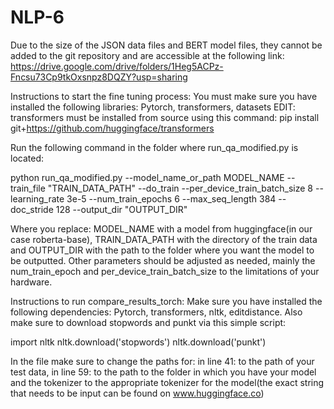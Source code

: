 # NLP-6
Due to the size of the JSON data files and BERT model files, they cannot be added to the git repository and are accessible at the following link:
https://drive.google.com/drive/folders/1Heg5ACPz-Fncsu73Cp9tkOxsnpz8DQZY?usp=sharing

Instructions to start the fine tuning process:
You must make sure you have installed the following libraries: Pytorch, transformers, datasets
EDIT: transformers must be installed from source using this command: pip install git+https://github.com/huggingface/transformers

Run the following command in the folder where run_qa_modified.py is located:

python run_qa_modified.py --model_name_or_path MODEL_NAME --train_file "TRAIN_DATA_PATH" --do_train --per_device_train_batch_size 8 --learning_rate 3e-5 --num_train_epochs 6 --max_seq_length 384 --doc_stride 128 --output_dir "OUTPUT_DIR"

Where you replace: MODEL_NAME with a model from huggingface(in our case roberta-base), TRAIN_DATA_PATH with the directory of the train data and OUTPUT_DIR with the path to the folder where you want the model to be outputted. Other parameters should be adjusted as needed, mainly the num_train_epoch and per_device_train_batch_size to the limitations of your hardware.

Instructions to run compare_results_torch:
Make sure you have installed the following dependencies: Pytorch, transformers, nltk, editdistance. 
Also make sure to download stopwords and punkt via this simple script:

import nltk
nltk.download('stopwords')
nltk.download('punkt')

In the file make sure to change the paths for: in line 41: to the path of your test data, in line 59: to the path to the folder in which you have your model and the tokenizer to the appropriate tokenizer for the model(the exact string that needs to be input can be found on www.huggingface.co)
